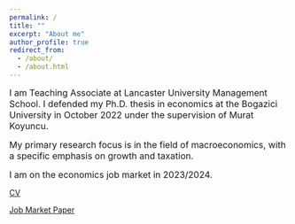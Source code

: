```yaml
---
permalink: /
title: ""
excerpt: "About me"
author_profile: true
redirect_from: 
  - /about/
  - /about.html
---
```


<span style="font-size:16px;">I am Teaching Associate at Lancaster University Management School. I defended my Ph.D. thesis in economics at the Bogazici University in October 2022 under the supervision of Murat Koyuncu.</span>

<span style="font-size:16px;">My primary research focus is in the field of macroeconomics, with a specific emphasis on growth and taxation.</span>

<span style="font-size:16px;"> I am on the economics job market in 2023/2024.</span>

<span style="color:Black; font-size: 14px"> [CV](https://kubrahoke.github.io/files/Resume.pdf) </span>

<span style="color:Black; font-size: 14px"> [Job Market Paper](https://kubrahoke.github.io/files/Job_Market_Paper.pdf) </span>


